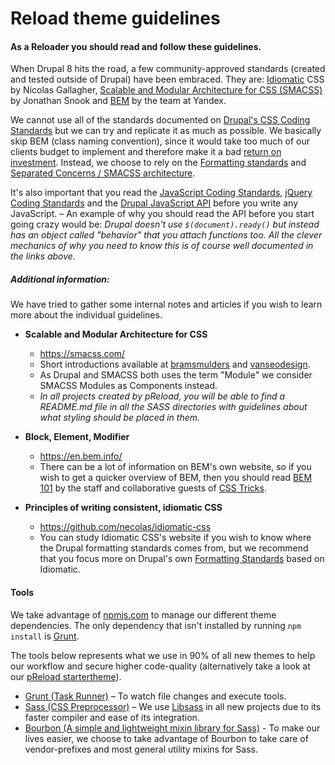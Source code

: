 # Reload theme guidelines

#### As a Reloader you should read and follow these guidelines.

When Drupal 8 hits the road, a few community-approved standards (created and tested outside of Drupal) have been embraced. They are: [Idiomatic](https://github.com/necolas/idiomatic-css) CSS by Nicolas Gallagher, [Scalable and Modular Architecture for CSS (SMACSS)](https://smacss.com/) by Jonathan Snook and [BEM](https://en.bem.info/) by the team at Yandex.

We cannot use all of the standards documented on [Drupal's CSS Coding Standards](https://www.drupal.org/coding-standards/css) but we can try and replicate it as much as possible. We basically skip BEM (class naming convention), since it would take too much of our clients budget to implement and therefore make it a bad [return on investment](https://en.wikipedia.org/wiki/Return_on_investment). Instead, we choose to rely on the [Formatting standards](https://www.drupal.org/node/1887862) and [Separated Concerns / SMACSS architecture](https://www.drupal.org/coding-standards/css/architecture#separate-concerns).

It's also important that you read the [JavaScript Coding Standards](https://www.drupal.org/node/172169), [jQuery Coding Standards](https://www.drupal.org/node/1720586) and the [Drupal JavaScript API](https://www.drupal.org/node/304258) before you write any JavaScript. – An example of why you should read the API before you start going crazy would be: *Drupal doesn't use `$(document).ready()` but instead has an object called "behavior" that you attach functions too. All the clever mechanics of why you need to know this is of course well documented in the links above.*


##### Additional information:
We have tried to gather some internal notes and articles if you wish to learn more about the individual guidelines.

* **Scalable and Modular Architecture for CSS**
  * https://smacss.com/
  * Short introductions available at [bramsmulders](http://bramsmulders.com/how-i-improved-my-workflow-with-smacss-sass.html) and
[vanseodesign](http://www.vanseodesign.com/css/smacss-introduction/).
  * As Drupal and SMACSS both uses the term "Module" we consider SMACSS Modules as Components instead.
  * *In all projects created by pReload, you will be able to find a README.md file in all the SASS directories with guidelines about what styling should be placed in them.*


* **Block, Element, Modifier**
  * https://en.bem.info/
  * There can be a lot of information on BEM's own website, so if you wish to get a quicker overview of BEM, then you should read [BEM 101](https://css-tricks.com/bem-101/) by the staff and collaborative guests of [CSS Tricks](https://css-tricks.com/).


* **Principles of writing consistent, idiomatic CSS**
  * https://github.com/necolas/idiomatic-css
  * You can study Idiomatic CSS's website if you wish to know where the Drupal formatting standards comes from, but we recommend that you focus more on Drupal's own [Formatting Standards](https://www.drupal.org/node/1887862) based on Idiomatic.


#### Tools
We take advantage of [npmjs.com](https://npmjs.com/) to manage our different theme dependencies. The only dependency that isn't installed by running `npm install` is [Grunt](http://gruntjs.com/getting-started#installing-the-cli).

The tools below represents what we use in 90% of all new themes to help our workflow and secure higher code-quality (alternatively take a look at our [pReload startertheme](https://github.com/reload/preload/tree/master/resources/themes/STARTERTHEME)).

* [Grunt (Task Runner)](http://gruntjs.com/) – To watch file changes and execute tools.
* [Sass (CSS Preprocessor)](http://sass-lang.com/) – We use [Libsass](http://sass-lang.com/libsass) in all new projects due to its faster compiler and ease of its integration.
* [Bourbon (A simple and lightweight mixin library for Sass)](http://bourbon.io/) - To make our lives easier, we choose to take advantage of Bourbon to take care of vendor-prefixes and most general utility mixins for Sass.
